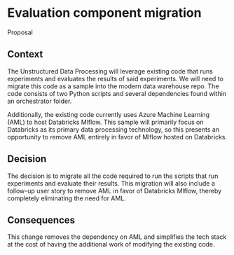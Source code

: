 # Evaluation component migration

Proposal

## Context

The Unstructured Data Processing will leverage existing code that runs experiments and evaluates the results of said experiments. We will need to migrate this code as a sample into the modern data warehouse repo. The code consists of two Python scripts and several dependencies found within an orchestrator folder.

Additionally, the existing code currently uses Azure Machine Learning (AML) to host Databricks Mlflow. This sample will primarily focus on Databricks as its primary data processing technology, so this presents an opportunity to remove AML entirely in favor of Mlflow hosted on Databricks.

## Decision

The decision is to migrate all the code required to run the scripts that run experiments and evaluate their results. This migration will also include a follow-up user story to remove AML in favor of Databricks Mlflow, thereby completely eliminating the need for AML.

## Consequences

This change removes the dependency on AML and simplifies the tech stack at the cost of having the additional work of modifying the existing code.
